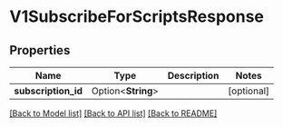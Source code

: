 # V1SubscribeForScriptsResponse

## Properties

| Name                | Type               | Description | Notes      |
| ------------------- | ------------------ | ----------- | ---------- |
| **subscription_id** | Option<**String**> |             | [optional] |

[[Back to Model list]](../README.md#documentation-for-models) [[Back to API list]](../README.md#documentation-for-api-endpoints) [[Back to README]](../README.md)
